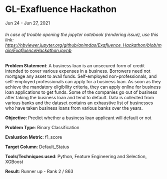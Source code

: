 # GL-Exafluence Hackathon
Jun 24 - Jun 27, 2021

###### In case of trouble opening the jupyter notebook (rendering issue), use this link: https://nbviewer.jupyter.org/github/animdas/Exafluence_Hackathon/blob/main/ExafluenceHackathon.ipynb

**Problem Statement**: A business loan is an unsecured form of credit intended to cover various expenses in a business. Borrowers need not mortgage any asset to avail funds. Self-employed non-professionals, and self-employed professionals can apply for a business loan. As soon as they achieve the mandatory eligibility criteria, they can apply online for business loan applications to get funds. Some of the companies go out of business after taking the business loan and tend to default. Data is collected from various banks and
the dataset contains an exhaustive list of businesses who have taken business loans from various banks over the years. 

**Objective**: Predict whether a business loan applicant will default or not

**Problem Type**: Binary Classification

**Evaluation Metric**: f1_score

**Target Column**: Default_Status

**Tools/Techniques used**: Python, Feature Engineering and Selection, XGBoost

**Result**: Runner up - Rank 2 / 863 
